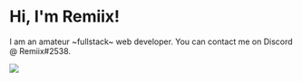# Hi, I'm Remiix!
I am an amateur \~fullstack\~ web developer. You can contact me on Discord @ Remiix#2538.

[![](https://img.shields.io/badge/dynamic/json?color=%237289DA&label=status&query=message.status&url=https%3A%2F%2Fstatsui.remiixinc.repl.co%2F693287782851936258)]()
